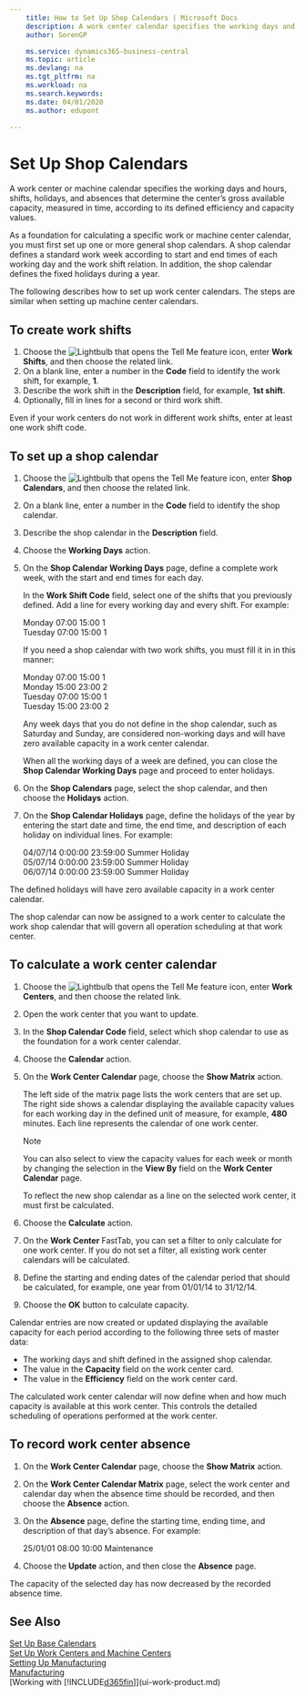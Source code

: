 ```yaml
---
    title: How to Set Up Shop Calendars | Microsoft Docs
    description: A work center calendar specifies the working days and hours, shifts, holidays, and absences that determine the work center’s gross available capacity, measured in time, according to its defined efficiency and capacity values. Creating and enabling a work center calendar involves several preparatory tasks.
    author: SorenGP

    ms.service: dynamics365-business-central
    ms.topic: article
    ms.devlang: na
    ms.tgt_pltfrm: na
    ms.workload: na
    ms.search.keywords:
    ms.date: 04/01/2020
    ms.author: edupont

---
```

# Set Up Shop Calendars
A work center or machine calendar specifies the working days and hours, shifts, holidays, and absences that determine the center’s gross available capacity, measured in time, according to its defined efficiency and capacity values.

As a foundation for calculating a specific work or machine center calendar, you must first set up one or more general shop calendars. A shop calendar defines a standard work week according to start and end times of each working day and the work shift relation. In addition, the shop calendar defines the fixed holidays during a year.  

The following describes how to set up work center calendars. The steps are similar when setting up machine center calendars.  

## To create work shifts  
1.  Choose the ![Lightbulb that opens the Tell Me feature](media/ui-search/search_small.png "Tell me what you want to do") icon, enter **Work Shifts**, and then choose the related link.  
2.  On a blank line, enter a number in the **Code** field to identify the work shift, for example, **1**.  
3.  Describe the work shift in the **Description** field, for example, **1st shift**.  
4.  Optionally, fill in lines for a second or third work shift.  

Even if your work centers do not work in different work shifts, enter at least one work shift code.  

## To set up a shop calendar  
1.  Choose the ![Lightbulb that opens the Tell Me feature](media/ui-search/search_small.png "Tell me what you want to do") icon, enter **Shop Calendars**, and then choose the related link.  
2.  On a blank line, enter a number in the **Code** field to identify the shop calendar.  
3.  Describe the shop calendar in the **Description** field.  
4.  Choose the **Working Days** action.
5.  On the **Shop Calendar Working Days** page, define a complete work week, with the start and end times for each day.  

    In the **Work Shift Code** field, select one of the shifts that you previously defined. Add a line for every working day and every shift. For example:  

    Monday  07:00 15:00 1   
    Tuesday 07:00 15:00 1  

    If you need a shop calendar with two work shifts, you must fill it in in this manner:  

    Monday 07:00 15:00 1   
    Monday 15:00 23:00 2  
    Tuesday 07:00 15:00 1  
    Tuesday 15:00 23:00 2  

    Any week days that you do not define in the shop calendar, such as Saturday and Sunday, are considered non-working days and will have zero available capacity in a work center calendar.  

    When all the working days of a week are defined, you can close the **Shop Calendar Working Days** page and proceed to enter holidays.  

6.  On the **Shop Calendars** page, select the shop calendar, and then choose the **Holidays** action.
7. On the **Shop Calendar Holidays** page, define the holidays of the year by entering the start date and time, the end time, and description of each holiday on individual lines. For example:  

    04/07/14 0:00:00 23:59:00 Summer Holiday  
    05/07/14 0:00:00 23:59:00 Summer Holiday  
    06/07/14 0:00:00 23:59:00 Summer Holiday  

The defined holidays will have zero available capacity in a work center calendar.  

The shop calendar can now be assigned to a work center to calculate the work shop calendar that will govern all operation scheduling at that work center.  

## To calculate a work center calendar  

1.  Choose the ![Lightbulb that opens the Tell Me feature](media/ui-search/search_small.png "Tell me what you want to do") icon, enter **Work Centers**, and then choose the related link.
2. Open the work center that you want to update.  
3. In the **Shop Calendar Code** field, select which shop calendar to use as the foundation for a work center calendar.  
4. Choose the **Calendar** action.  
5. On the **Work Center Calendar** page, choose the **Show Matrix** action.  

    The left side of the matrix page lists the work centers that are set up. The right side shows a calendar displaying the available capacity values for each working day in the defined unit of measure, for example, **480** minutes. Each line represents the calendar of one work center.  

    > [!NOTE]  
    >  You can also select to view the capacity values for each week or month by changing the selection in the **View By** field on the **Work Center Calendar** page.  

    To reflect the new shop calendar as a line on the selected work center, it must first be calculated.  

6.  Choose the **Calculate** action.  
7.  On the **Work Center** FastTab, you can set a filter to only calculate for one work center. If you do not set a filter, all existing work center calendars will be calculated.  
8.  Define the starting and ending dates of the calendar period that should be calculated, for example, one year from 01/01/14 to 31/12/14.
9. Choose the **OK** button to calculate capacity.  

Calendar entries are now created or updated displaying the available capacity for each period according to the following three sets of master data:  

- The working days and shift defined in the assigned shop calendar.  
- The value in the **Capacity** field on the work center card.  
- The value in the **Efficiency** field on the work center card.  

The calculated work center calendar will now define when and how much capacity is available at this work center. This controls the detailed scheduling of operations performed at the work center.  

## To record work center absence  
1.  On the **Work Center Calendar** page, choose the **Show Matrix** action.
2. On the **Work Center Calendar Matrix** page, select the work center and calendar day when the absence time should be recorded, and then choose the **Absence** action.  
3.  On the **Absence** page, define the starting time, ending time, and description of that day’s absence. For example:  

    25/01/01 08:00 10:00 Maintenance  

4.  Choose the **Update** action, and then close the **Absence** page.  

The capacity of the selected day has now decreased by the recorded absence time.  

## See Also  
[Set Up Base Calendars](across-how-to-assign-base-calendars.md)  
[Set Up Work Centers and Machine Centers](production-how-to-set-up-work-and-machine-centers.md)  
[Setting Up Manufacturing](production-configure-production-processes.md)  
[Manufacturing](production-manage-manufacturing.md)  
[Working with [!INCLUDE[d365fin](includes/d365fin_md.md)]](ui-work-product.md)  
